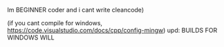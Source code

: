 Im BEGINNER coder and i cant write cleancode)



(if you cant compile for windows, https://code.visualstudio.com/docs/cpp/config-mingw)
upd: BUILDS FOR WINDOWS WILL
